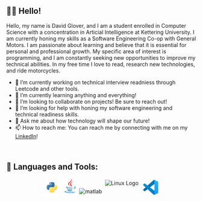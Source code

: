 ## 👋🏽 Hello! 

Hello, my name is David Glover, and I am a student enrolled in Computer Science with a concentration in Articial Intelligence at Kettering University. I am currently honing my skills as a Software Engineering Co-op with General Motors. I am passionate about learning and believe that it is essential for personal and professional growth. My specific area of interest is programming, and I am constantly seeking new opportunities to improve my technical abilities. In my free time I love to read, research new technologies, and ride motorcycles.


- 🔭 I’m currently working on technical interview readniess through Leetcode and other tools.
- 🌱 I’m currently learning anything and everything!
- 👯 I’m looking to collaborate on projects! Be sure to reach out!
- 🤔 I’m looking for help with honing my software engineering and technical readiness skills.
- 💬 Ask me about how technology will shape our future!
- 📫 How to reach me: You can reach me by connecting with me on my [LinkedIn](https://www.linkedin.com/in/david-glover-jr/)! 


<br />

## 🧰 Languages and Tools:
<p align="center">
  <img src="https://raw.githubusercontent.com/github/explore/main/topics/python/python.png" alt="Python" height="40" style="vertical-align:top; margin:4px">
<img src="https://raw.githubusercontent.com/devicons/devicon/master/icons/java/java-original.svg" alt="java" width="40" height="40"/>
  <img src="https://upload.wikimedia.org/wikipedia/commons/2/21/Matlab_Logo.png" alt="matlab" width="40" height="40"/> </a> 
 <img src="https://upload.wikimedia.org/wikipedia/commons/3/35/Tux.svg" alt="Linux Logo" height="40" style="vertical-align:top; margin:4px">
  <img src="https://raw.githubusercontent.com/github/explore/main/topics/visual-studio-code/visual-studio-code.png" alt="VS Code" height="40" style="vertical-align:top; margin:4px">
</p>




